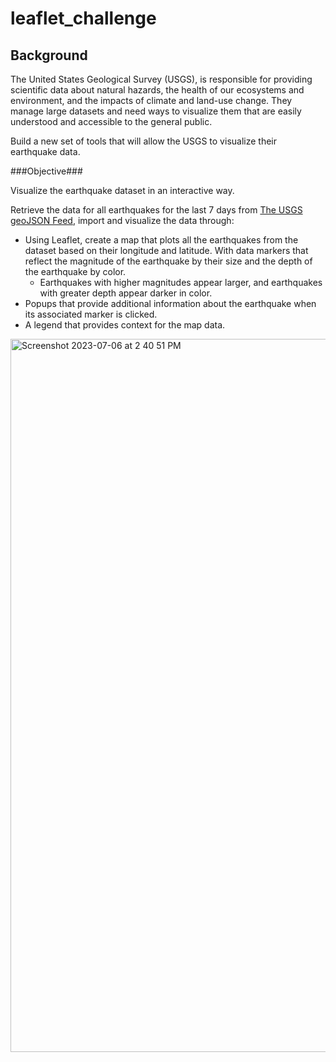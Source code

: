 # leaflet_challenge

Background
---------------
The United States Geological Survey (USGS), is responsible for providing scientific data about natural hazards, the health of our ecosystems and environment, and the impacts of climate and land-use change. They manage large datasets and need ways to visualize them that are easily understood and accessible to the general public.

Build a new set of tools that will allow the USGS to visualize their earthquake data. 


###Objective###

Visualize the earthquake dataset in an interactive way.

Retrieve the data for all earthquakes for the last 7 days from [The USGS geoJSON Feed](https://earthquake.usgs.gov/earthquakes/feed/v1.0/geojson.php), import and visualize the data through:
- Using Leaflet, create a map that plots all the earthquakes from the dataset based on their longitude and latitude. With data markers that reflect the magnitude of the earthquake by their size and the depth of the earthquake by color.
    - Earthquakes with higher magnitudes appear larger, and earthquakes with greater depth appear darker in color.
- Popups that provide additional information about the earthquake when its associated marker is clicked.
- A legend that provides context for the map data.

<img width="1141" alt="Screenshot 2023-07-06 at 2 40 51 PM" src="https://github.com/m-janssens-boop/leaflet_challenge/assets/127706155/e1e36d6e-8bff-402a-af2d-3880db67e5a2">
